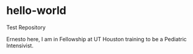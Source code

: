 # hello-world
Test Repository

Ernesto here, I am in Fellowship at UT Houston training to be a Pediatric Intensivist. 

